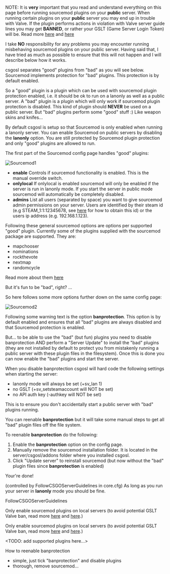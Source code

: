 NOTE: It is **very** important that you read and understand everything on this page before running sourcemod plugins on your **public** server. When running certain plugins on your **public** server you may end up in trouble with Valve. If the plugin performs actions in violation with Valve server guide lines you may get **BANNED**, or rather your GSLT (Game Server Login Token) will be. Read more [here](https://forums.alliedmods.net/showthread.php?t=279854) and [here](http://blog.counter-strike.net/index.php/server_guidelines/)

I take **NO** responsibility for any problems you may encounter running misbehaving sourcemod plugins on your public server. Having said that, I have tried as much as possible to ensure that this will not happen and I will describe below how it works.

csgosl separates "good" plugins from "bad" as you will see below. Sourcemod implements protection for "bad" plugins. This protection is by default enabled.

So a "good" plugin is a plugin which can be used with sourcemod plugin protection enabled, i.e. it should be ok to run on a lanonly as well as a public server.
A "bad" plugin is a plugin which will only work if sourcemod plugin protection is disabled. This kind of plugin should **NEVER** be used on a public server. But "bad" plugins perform some "good" stuff :) Like weapon skins and knifes... 

By default csgosl is setup so that Sourcemod is only enabled when running a lanonly server. You can enable Sourcemod on public servers by disabling the **lanonly** option. You are still protected by Sourcemod plugin protection and only "good" plugins are allowed to run. 

The first part of the Sourcemod config page handles "good" plugins:

![Sourcemod1](https://raw.githubusercontent.com/wiki/lenosisnickerboa/csgosl/pics/config-page-sourcemod1.jpg)

* **enable** Controls if sourcemod functionality is enabled. This is the manual override switch.
* **onlylocal** If onlylocal is enabled sourcemod will only be enabled if the server is run in lanonly mode. If you start the server in public mode sourcemod will automatically be completely disabled.
* **admins** List all users (separated by space) you want to give sourcemod admin permissions on your server. Users are identified by their steam id (e.g STEAM_1:1:12345678, see [here](https://steamcommunity.com/sharedfiles/filedetails/?id=209000244) for how to obtain this id) or the users ip address (e.g. 192.168.1.123). 

Following these general sourcemod options are options per supported "good" plugin. Currently some of the plugins supplied with the sourcemod package are supported. They are:

* mapchooser
* nominations
* rockthevote
* nextmap
* randomcycle

Read more about them [here](https://wiki.alliedmods.net/Map_Management_Plugins_(SourceMod))

But it's fun to be "bad", right? ...

So here follows some more options further down on the same config page:

![Sourcemod2](https://raw.githubusercontent.com/wiki/lenosisnickerboa/csgosl/pics/config-page-sourcemod2.jpg)

Following some warning text is the option **banprotection**. This option is by default enabled and ensures that all "bad" plugins are always disabled and that Sourcemod protection is enabled.

But... to be able to use the "bad" (but fun) plugins you need to disable banprotection AND perform a "Server Update" to install the "bad" plugins (they are not installed by default to protect you from mistakenly running a public server with these plugin files in the filesystem). Once this is done you can now enable the "bad" plugins and start the server.

When you disable banprotection csgosl will hard code the following settings when starting the server:

* lanonly mode will always be set (+sv_lan 1)
* no GSLT (+sv_setsteamaccount will NOT be set)
* no API auth key (-authkey will NOT be set)

This is to ensure you don't accidentally start a public server with "bad" plugins running.

You can reenable **banprotection** but it will take some manual steps to get all "bad" plugin files off the file system. 

To reenable **banprotection** do the following:

1. Enable the **banprotection** option on the config page.
1. Manually remove the sourcemod installation folder. It is located in the server/csgosl/addons folder where you installed csgosl.
1. Click "Update server" to reinstall sourcemod (but now without the "bad" plugin files since **banprotection** is enabled)

Your're done!



(controlled by FollowCSGOServerGuidelines in core.cfg)
As long as you run your server in **lanonly** mode you should be fine. 
 
FollowCSGOServerGuidelines

Only enable sourcemod plugins on local servers (to avoid potential GSLT Valve ban, read more [here](https://forums.alliedmods.net/showthread.php?t=279854) and [here](http://blog.counter-strike.net/index.php/server_guidelines/).)



Only enable sourcemod plugins on local servers (to avoid potential GSLT Valve ban, read more [here](https://forums.alliedmods.net/showthread.php?t=279854) and [here](http://blog.counter-strike.net/index.php/server_guidelines/).)



<TODO: add supported plugins here...>


How to reenable banprotection
- simple, just tick "banprotection" and disable plugins
- thorough, remove sourcemod...
